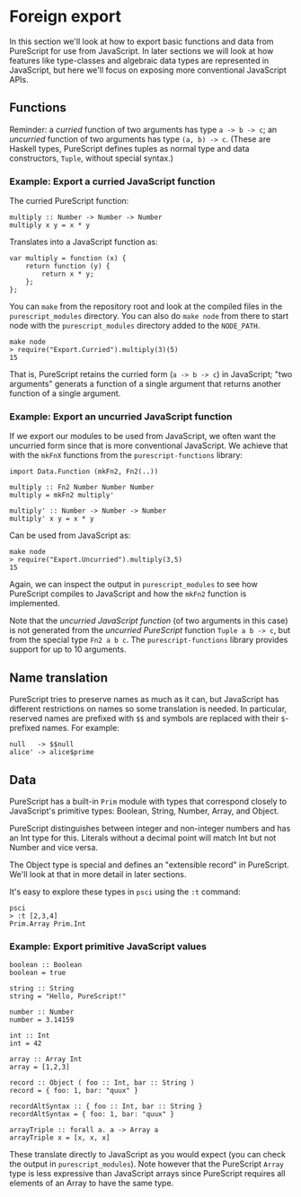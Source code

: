 Foreign export 
==============

In this section we'll look at how to export basic functions and data from
PureScript for use from JavaScript. In later sections we will look at how
features like type-classes and algebraic data types are represented in
JavaScript, but here we'll focus on exposing more conventional JavaScript APIs.

Functions
---------

Reminder: a *curried* function of two arguments has type `a -> b -> c`; an
*uncurried* function of two arguments has type `(a, b) -> c`. (These are
Haskell types, PureScript defines tuples as normal type and data constructors,
`Tuple`, without special syntax.)

### Example: Export a curried JavaScript function

The curried PureScript function:

    multiply :: Number -> Number -> Number
    multiply x y = x * y

Translates into a JavaScript function as:

    var multiply = function (x) {
        return function (y) {
            return x * y;
        };
    };

You can `make` from the repository root and look at the compiled files in the
`purescript_modules` directory. You can also do `make node` from there to start
node with the `purescript_modules` directory added to the `NODE_PATH`.

    make node
    > require("Export.Curried").multiply(3)(5)
    15

That is, PureScript retains the curried form (`a -> b -> c`) in JavaScript;
"two arguments" generats a function of a single argument that returns another
function of a single argument.

### Example: Export an uncurried JavaScript function

If we export our modules to be used from JavaScript, we often want the
uncurried form since that is more conventional JavaScript. We achieve that with
the `mkFnX` functions from the `purescript-functions` library:

    import Data.Function (mkFn2, Fn2(..))
    
    multiply :: Fn2 Number Number Number
    multiply = mkFn2 multiply'

    multiply' :: Number -> Number -> Number
    multiply' x y = x * y
    
Can be used from JavaScript as:

    make node
    > require("Export.Uncurried").multiply(3,5)
    15

Again, we can inspect the output in `purescript_modules` to see how PureScript
compiles to JavaScript and how the `mkFn2` function is implemented.

Note that the *uncurried JavaScript function* (of two arguments in this case)
is not generated from the *uncurried PureScript* function `Tuple a b -> c`, but
from the special type `Fn2 a b c`. The `purescript-functions` library provides
support for up to 10 arguments.

Name translation
----------------

PureScript tries to preserve names as much as it can, but JavaScript has
different restrictions on names so some translation is needed. In particular,
reserved names are prefixed with `$$` and symbols are replaced with their
`$`-prefixed names.  For example:

    null   -> $$null
    alice' -> alice$prime

Data
----

PureScript has a built-in `Prim` module with types that correspond closely to
JavaScript's primitive types: Boolean, String, Number, Array, and Object.

PureScript distinguishes between integer and non-integer numbers and has an Int
type for this. Literals without a decimal point will match Int but not Number
and vice versa.

The Object type is special and defines an "extensible record" in PureScript.
We'll look at that in more detail in later sections.

It's easy to explore these types in `psci` using the `:t` command:

    psci
    > :t [2,3,4]
    Prim.Array Prim.Int

### Example: Export primitive JavaScript values

    boolean :: Boolean
    boolean = true

    string :: String
    string = "Hello, PureScript!"

    number :: Number
    number = 3.14159

    int :: Int
    int = 42

    array :: Array Int
    array = [1,2,3]

    record :: Object ( foo :: Int, bar :: String )
    record = { foo: 1, bar: "quux" }

    recordAltSyntax :: { foo :: Int, bar :: String }
    recordAltSyntax = { foo: 1, bar: "quux" }

    arrayTriple :: forall a. a -> Array a
    arrayTriple x = [x, x, x]

These translate directly to JavaScript as you would expect (you can check the
output in `purescript_modules`). Note however that the PureScript `Array` type
is less expressive than JavaScript arrays since PureScript requires all
elements of an Array to have the same type.
